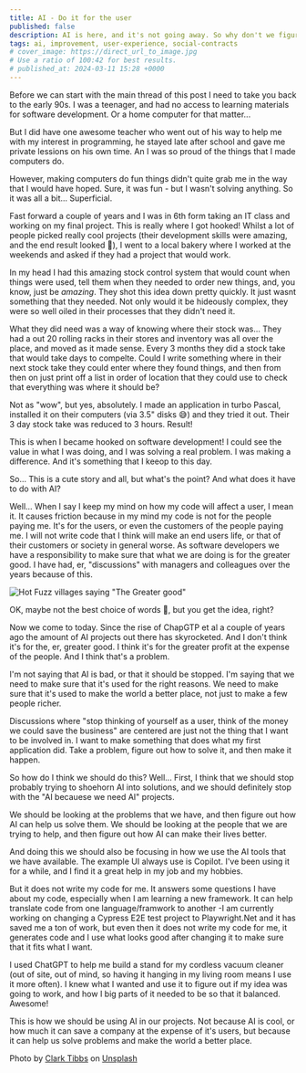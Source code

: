 ```yaml
---
title: AI - Do it for the user
published: false
description: AI is here, and it's not going away. So why don't we figure out how to make it work for us?
tags: ai, improvement, user-experience, social-contracts
# cover_image: https://direct_url_to_image.jpg
# Use a ratio of 100:42 for best results.
# published_at: 2024-03-11 15:28 +0000
---
```


Before we can start with the main thread of this post I need to take you back to the early 90s. I was a teenager, and had no access to learning materials for software development. Or a home computer for that matter...

But I did have one awesome teacher who went out of his way to help me with my interest in programming, he stayed late after school and gave me private lessions on his own time. An I was so proud of the things that I made computers do.

However, making computers do fun things didn't quite grab me in the way that I would have hoped. Sure, it was fun - but I wasn't solving anything. So it was all a bit... Superficial.

Fast forward a couple of years and I was in 6th form taking an IT class and working on my final project. This is really where I got hooked! Whilst a lot of people picked really cool projects (their development skills were amazing, and the end result looked 🤩), I went to a local bakery where I worked at the weekends and asked if they had a project that would work.

In my head I had this amazing stock control system that would count when things were used, tell them when they needed to order new things, and, you know, just be *amazing*. They shot this idea down pretty quickly. It just wasnt something that they needed. Not only would it be hideously complex, they were so well oiled in their processes that they didn't need it.

What they did need was a way of knowing where their stock was... They had a out 20 rolling racks in their stores and inventory was all over the place, and moved as it made sense. Every 3 months they did a stock take that would take days to compelte. Could I write something where in their next stock take they could enter where they found things, and then from then on just print off a list in order of location that they could use to check that everything was where it should be?

Not as "wow", but yes, absolutely. I made an application in turbo Pascal, installed it on their computers (via 3.5" disks 😅) and they tried it out. Their 3 day stock take was reduced to 3 hours. Result!

This is when I became hooked on software development! I could see the value in what I was doing, and I was solving a real problem. I was making a difference. And it's something that I keeop to this day.

So... This is a cute story and all, but what's the point? And what does it have to do with AI?

Well... When I say I keep my mind on how my code will affect a user, I mean it. It causes friction because in my mind my code is not for the people paying me. It's for the users, or even the customers of the people paying me. I will not write code that I think will make an end users life, or that of their customers or society in general worse. As software developers we have a responsibility to make sure that what we are doing is for the greater good. I have had, er, "discussions" with managers and colleagues over the years because of this.

![Hot Fuzz villages saying "The Greater good"]()

OK, maybe not the best choice of words 🤣, but you get the idea, right?

Now we come to today. Since the rise of ChapGTP et al a couple of years ago the amount of AI projects out there has skyrocketed. And I don't think it's for the, er, greater good. I think it's for the greater profit at the expense of the people. And I think that's a problem.

I'm not saying that AI is bad, or that it should be stopped. I'm saying that we need to make sure that it's used for the right reasons. We need to make sure that it's used to make the world a better place, not just to make a few people richer.

Discussions where "stop thinking of yourself as a user, think of the money we could save the business" are centered are just not the thing that I want to be involved in. I want to make something that does what my first application did. Take a problem, figure out how to solve it, and then make it happen.

So how do I think we should do this? Well... First, I think that we should stop probably trying to shoehorn AI into solutions, and we should definitely stop with the "AI becauese we need AI" projects.

We should be looking at the problems that we have, and then figure out how AI can help us solve them. We should be looking at the people that we are trying to help, and then figure out how AI can make their lives better.

And doing this we should also be focusing in how we use the AI tools that we have available. The example UI always use is Copilot. I've been using it for a while, and I find it a great help in my job and my hobbies.

But it does not write my code for me. It answers some questions I have about my code, especially when I am learning a new framework. It can help translate code from one language/framwork to another  -I am currently working on changing a Cypress E2E test project to Playwright.Net and it has saved me a ton of work, but even then it does not write my code for me, it generates code and I use what looks good after changing it to make sure that it fits what I want.

I used ChatGPT to help me build a stand for my cordless vacuum cleaner (out of site, out of mind, so having it hanging in my living room means I use it more often). I knew what I wanted and use it to figure out if my idea was going to work, and how I big parts of it needed to be so that it balanced. Awesome!

This is how we should be using AI in our projects. Not because AI is cool, or how much it can save a company at the expense of it's users, but because it can help us solve problems and make the world a better place.

Photo by <a href="https://unsplash.com/@clarktibbs?utm_content=creditCopyText&utm_medium=referral&utm_source=unsplash">Clark Tibbs</a> on <a href="https://unsplash.com/photos/do-something-great-neon-sign-oqStl2L5oxI?utm_content=creditCopyText&utm_medium=referral&utm_source=unsplash">Unsplash</a>
  